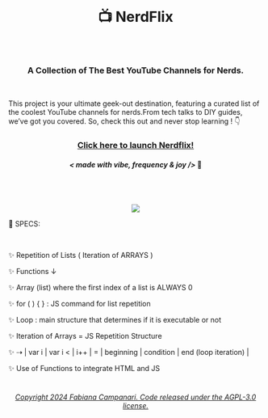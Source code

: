 

<br>

# <p align="center"> 📺  NerdFlix </p>

<br>

### <p align="center">  **A Collection of The Best YouTube Channels for Nerds.** </p>

<br>

This project is your ultimate geek-out destination, featuring a curated list of the coolest YouTube channels for nerds.From tech talks to DIY guides, we’ve got you covered. So, check this out and never stop learning ! 👇


### <p align="center"> [Click here to launch Nerdflix!](https://fabianacampanari.github.io/NerdFlix/) </p>

#### <p align="center"> ***< made with vibe, frequency & joy />*** 🪬</p> 

#

<br>

<p align="center">
 <img src="https://user-images.githubusercontent.com/113218619/226062306-29584c23-eee9-4c51-9e15-d1364eed1a2a.png" /> 
  </p>

 
 📌 SPECS: </p>

 <br>

✨ Repetition of Lists ( Iteration of ARRAYS ) </p>

✨ Functions ↓ </p>

✨ Array (list) where the first index of a list is ALWAYS 0 </p>

✨ for ( ) { } : JS command for list repetition </p>

✨ Loop : main structure that determines if it is executable or not </p>

✨ Iteration of Arrays = JS Repetition Structure </p>

✨ ⇢ | var i | var i < | i++ | = | beginning | condition | end (loop iteration) | </p>

✨ Use of Functions to integrate HTML and JS </p>

#


 ###### <p align="center"> [Copyright 2024 Fabiana Campanari. Code released under the  AGPL-3.0 license.](https://github.com/FabianaCampanari/NerdFlix/blob/b98cfb2cb20d928bf998d4c9b966f2b25000144f/LICENSE)

 




